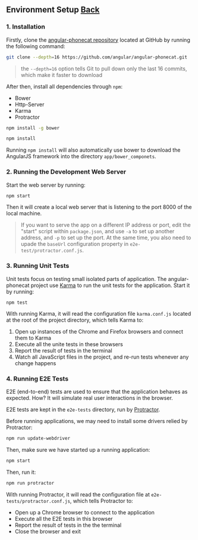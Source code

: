## Environment Setup [Back](./../angular1.md)

### 1. Installation

Firstly, clone the [angular-phonecat repository](https://github.com/angular/angular-phonecat) located at GitHub by running the following command:

```bash
git clone --depth=16 https://github.com/angular/angular-phonecat.git
```

> the `--depth=16` option tells Git to pull down only the last 16 commits, which make it faster to download

After then, install all dependencies through `npm`:

- Bower
- Http-Server
- Karma
- Protractor

```bash
npm install -g bower
````

```bash
npm install
```

Running `npm install` will also automatically use bower to download the AngularJS framework into the directory `app/bower_componets`.

### 2. Running the Development Web Server

Start the web server by running:

```bash
npm start
```

Then it will create a local web server that is listening to the port 8000 of the local machine.

> If you want to serve the app on a different IP address or port, edit the "start" script within `package.json`, and use `-a` to set up another address, and `-p` to set up the port. At the same time, you also need to upade the `baseUrl` configuration property in `e2e-test/protractor.conf.js`.

### 3. Running Unit Tests

Unit tests focus on testing small isolated parts of application. The angular-phonecat project use [Karma](https://karma-runner.github.io/) to run the unit tests for the application. Start it by running:

```
npm test
```

With running Karma, it will read the configuration file `karma.conf.js` located at the root of the project directory, which tells Karma to:

1. Open up instances of the Chrome and Firefox browsers and connect them to Karma
2. Execute all the unite tests in these browsers
3. Report the result of tests in the terminal
4. Watch all JavaScript files in the project, and re-run tests whenever any change happens

### 4. Running E2E Tests

E2E (end-to-end) tests are used to ensure that the application behaves as expected. How? It will simulate real user interactions in the browser.

E2E tests are kept in the `e2e-tests` directory, run by [Protractor](https://github.com/angular/protractor).

Before running applications, we may need to install some drivers relied by Protractor:

```bash
npm run update-webdriver
```

Then, make sure we have started up a running application:

```bash
npm start
```

Then, run it:

```bash
npm run protractor
```

With running Protractor, it will read the configuration file at `e2e-tests/protractor.conf.js`, which tells Protractor to:

- Open up a Chrome browser to connect to the application
- Execute all the E2E tests in this browser
- Report the result of tests in the the terminal
- Close the browser and exit
